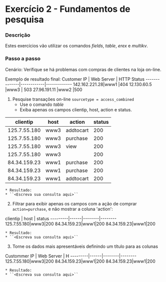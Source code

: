 
# Exercício 2 - Fundamentos de pesquisa

### Descrição

Estes exercícios vão utilizar os comandos _fields_, _table_, _erex_ e _multikv_. 

### Passo a passo 
Cenário: Verifique se há problemas com compras de clientes na loja on-line.

Exemplo de resultado final: 
Customer IP | Web Server | HTTP Status 
--------------|------------|------------- 
142.162.221.28|www1 |404 
12.130.60.5 |www3 |
503 27.96.191.11 |www2 |500

1. Pesquise transações on-line `sourcetype = access_combined`
	* Use o comando _table_
	* Exiba apenas os campos clientip, host, action e status.
	
		
clientip | host | action | status
---------|------|--------|-------------
125.7.55.180|www3|addtocart|200
125.7.55.180|www3|purchase|200
125.7.55.180|www3|view|200	
125.7.55.180|www3||200
84.34.159.23|www1|purchase|200
84.34.159.23|www1|purchase|200
84.34.159.23|www1|addtocart|200
	
	* Resultado: 
	* ``<Escreva sua consulta aqui>`` 
2. Filtrar para exibir apenas os campos com a ação de comprar `action=purchase`, e não mostrar a coluna 'action':
	
clientip | host | status
---------|------|--------|--------
125.7.55.180|www3|200
84.34.159.23|www1|200
84.34.159.23|www1|200
	
	* Resultado: 
	* ``<Escreva sua consulta aqui>``
3. Torne os dados mais apresentáveis definindo um título para as colunas

Custommer IP | Web Server | H
---------|------|--------|--------
125.7.55.180|www3|200
84.34.159.23|www1|200
84.34.159.23|www1|200
	
	* Resultado: 
	* ``<Escreva sua consulta aqui>``
<!--stackedit_data:
eyJoaXN0b3J5IjpbLTQ3OTkxODkyNCwtMTM1MTI0NzkwNV19
-->